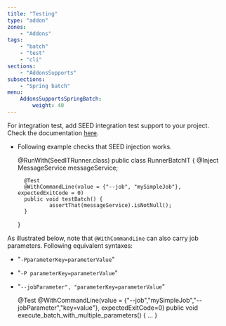 ```yaml
---
title: "Testing"
type: "addon"
zones:
    - "Addons"
tags:
    - "batch"
    - "test"
    - "cli"
sections:
    - "AddonsSupports"
subsections:
    - "Spring batch"
menu:
    AddonsSupportsSpringBatch:
        weight: 40
---
```


For integration test, add SEED integration test support to your project. Check the documentation [here](../../testing/integration).

* Following example checks that SEED injection works.


    @RunWith(SeedITRunner.class)
    public class RunnerBatchIT {
        @Inject
        MessageService messageService;
     
        @Test
        @WithCommandLine(value = {"--job", "mySimpleJob"}, expectedExitCode = 0)
        public void testBatch() {
                assertThat(messageService).isNotNull();
        }
    }
 
As illustrated below, note that `@WithCommandLine` can also carry job parameters. Following equivalent syntaxes:

- "`-PparameterKey=parameterValue`" 
- "`-P parameterKey=parameterValue`"
- "`--jobParameter", "parameterKey=parameterValue`"


    @Test
    @WithCommandLine(value = {"--job","mySimpleJob","--jobParameter","key=value"}, expectedExitCode=0)
    public void execute_batch_with_multiple_parameters() {
        ...
    }
